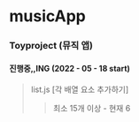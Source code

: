# musicApp
### Toyproject (뮤직 앱)

</hr>

#### 진행중,,ING (2022 - 05 - 18 start)

> list.js [각 배열 요소 추가하기]
> > 최소 15개 이상 - 현재 6
